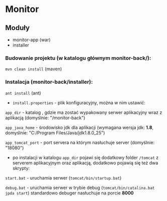 # Monitor

## Moduły
* monitor-app (war)
* installer

### Budowanie projektu (w katalogu głównym monitor-back/):

`mvn clean install` (maven)

### Instalacja (monitor-back/installer):

`ant install` (ant)

* `install.properties` - plik konfiguracyjny, można w nim ustawić: 

`app_dir` - katalog , gdzie ma zostać wypakowany serwer aplikacyjny wraz z aplikacją (domyślnie: "/monitor-back")

`app_java_home` - środowisko jdk dla aplikacji (wymagana wersja jdk: **1.8**, domyślnie: "C:/Program Files/Java/jdk1.8.0_25")

`app_tomcat_port` - port servera na którym nasłuchuje server (domyślnie: "18080")

* po instalacji w katalogu `app_dir` pojawi się dodatkowy folder `/tomcat` z serverem aplikacyjnym oraz aplikacją, dodatkowo pojawią się też dwa skrypty:

`start.bat` - uruchamia serwer (`tomcat/bin/startup.bat`)

`debug.bat` - uruchamia serwer w trybie debug (`tomcat/bin/catalina.bat jpda start`) standardowo debuger nasłuchuje na porcie **8000**

